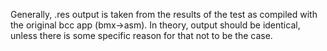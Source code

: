 Generally, .res output is taken from the results of the test as compiled with the
original bcc app (bmx->asm).
In theory, output should be identical, unless there is some specific reason for that
not to be the case.
